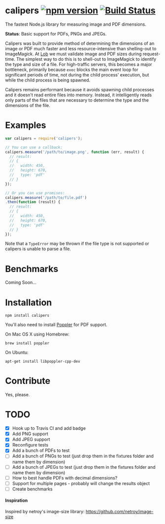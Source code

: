 # calipers [![npm version](https://badge.fury.io/js/calipers.svg)](http://badge.fury.io/js/calipers) [![Build Status](https://travis-ci.org/lob/calipers.svg)](https://travis-ci.org/lob/calipers)

The fastest Node.js library for measuring image and PDF dimensions.

**Status**: Basic support for PDFs, PNGs and JPEGs.

Calipers was built to provide method of determining the dimensions of an image or PDF much faster and less resource-intensive than shelling-out to ImageMagick. At [Lob](https://lob.com) we must validate image and PDF sizes during request-time. The simplest way to do this is to shell-out to ImageMagick to identify the type and size of a file. For high-traffic servers, this becomes a major bottleneck, primarily because `exec` blocks the main event loop for significant periods of time, not during the child process' execution, but while the child process is being spawned.

Calipers remains performant because it avoids spawning child processes and it doesn't read entire files into memory. Instead, it intelligently reads only parts of the files that are necessary to determine the type and the dimensions of the file.

# Examples

```js
var calipers = require('calipers');

// You can use a callback:
calipers.measure('/path/to/image.png', function (err, result) {
  // result:
  // {
  //   width: 450,
  //   height: 670,
  //   type: 'pdf'
  // }
});

// Or you can use promises:
calipers.measure('/path/to/file.pdf')
.then(function (result) {
  // result:
  // {
  //   width: 450,
  //   height: 670,
  //   type: 'pdf'
  // }
});
```

Note that a `TypeError` may be thrown if the file type is not supported or calipers is unable to parse a file.

# Benchmarks

Coming Soon...

# Installation

```
npm install calipers
```

You'll also need to install [Poppler](http://poppler.freedesktop.org/) for PDF support.

On Mac OS X using Homebrew:

```
brew install poppler
```

On Ubuntu:

```
apt-get install libpoppler-cpp-dev
```

# Contribute

Yes, please.

# TODO

- [X] Hook up to Travis CI and add badge
- [X] Add PNG support
- [X] Add JPEG support
- [X] Reconfigure tests
- [X] Add a bunch of PDFs to test
- [ ] Add a bunch of PNGs to test (just drop them in the fixtures folder and name them by dimension)
- [ ] Add a bunch of JPEGs to test (just drop them in the fixtures folder and name them by dimension)
- [ ] How to best handle PDFs with decimal dimensions?
- [ ] Support for multiple pages - probably will change the results object
- [ ] Create benchmarks

#### Inspiration

Inspired by netroy's image-size library: https://github.com/netroy/image-size
